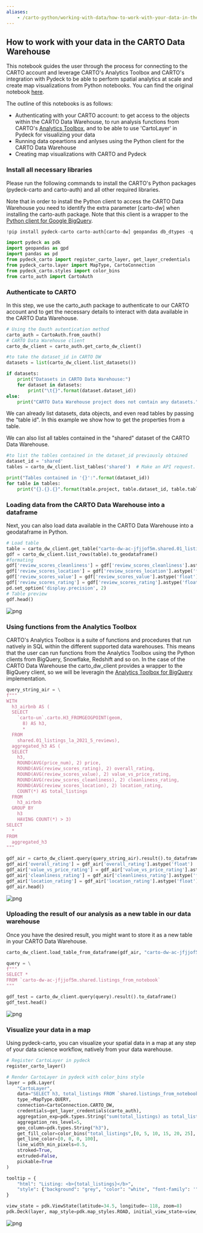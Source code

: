 ```yaml
---
aliases:
    - /carto-python/working-with-data/how-to-work-with-your-data-in-the-carto-data-warehouse
---
```


## How to work with your data in the CARTO Data Warehouse

This notebook guides the user through the process for connecting to the CARTO account and leverage CARTO's Analytics Toolbox and CARTO's integration with Pydeck to be able to perform spatial analytics at scale and create map visualizations from Python notebooks. You can find the original notebook [here](https://colab.research.google.com/drive/1Zu2vI9uV-kINp1Nw2MmMYx-j0LQA7dgD?usp=sharing).

The outline of this notebooks is as follows:

*   Authenticating with your CARTO account: to get access to the objects within the CARTO Data Warehouse, to run analysis functions from CARTO's [Analytics Toolbox](https://docs.carto.com/analytics-toolbox-bigquery/overview/getting-started/), and to be able to use 'CartoLayer' in Pydeck for visualizing your data
*   Running data opeartions and anlyses using the Python client for the CARTO Data Warehouse
*   Creating map visualizations with CARTO and Pydeck


### Install all necessary libraries

Please run the following commands to install the CARTO's Python packages (pydeck-carto and carto-auth) and all other required libraries.

Note that in order to install the Python client to access the CARTO Data Warehouse you need to identify the extra parameter [carto-dw] when installing the carto-auth package. Note that this client is a wrapper to the [Python client for Google BigQuery](https://googleapis.dev/python/bigquery/latest/index.html).


```python
!pip install pydeck-carto carto-auth[carto-dw] geopandas db_dtypes -q
```


```python
import pydeck as pdk
import geopandas as gpd
import pandas as pd
from pydeck_carto import register_carto_layer, get_layer_credentials
from pydeck_carto.layer import MapType, CartoConnection
from pydeck_carto.styles import color_bins
from carto_auth import CartoAuth
```

### Authenticate to CARTO

In this step, we use the carto_auth package to authenticate to our CARTO account and to get the necessary details to interact with data available in the CARTO Data Warehouse.



```python
# Using the Oauth autentication method
carto_auth = CartoAuth.from_oauth()
# CARTO Data Warehouse client
carto_dw_client = carto_auth.get_carto_dw_client()
```


```python
#to take the dataset_id in CARTO DW
datasets = list(carto_dw_client.list_datasets()) 

if datasets:
    print("Datasets in CARTO Data Warehouse:")
    for dataset in datasets:
        print("\t{}".format(dataset.dataset_id))
else:
    print("CARTO Data Warehouse project does not contain any datasets.")
```


We can already list datasets, data objects, and even read tables by passing the "table id". In this example we show how to get the properties from a table.

We can also list all tables contained in the "shared" dataset of the CARTO Data Warehouse.


```python
#to list the tables contained in the dataset_id previously obtained
dataset_id = 'shared'
tables = carto_dw_client.list_tables('shared')  # Make an API request.

print("Tables contained in '{}':".format(dataset_id))
for table in tables:
    print("{}.{}.{}".format(table.project, table.dataset_id, table.table_id))
```



### Loading data from the CARTO Data Warehouse into a dataframe
Next, you can also load data available in the CARTO Data Warehouse into a geodataframe in Python.


```python
# Load table
table = carto_dw_client.get_table("carto-dw-ac-jfjjof5m.shared.01_listings_la_2021_5_reviews")
gdf = carto_dw_client.list_rows(table).to_geodataframe()
#formating
gdf['review_scores_cleanliness'] = gdf['review_scores_cleanliness'].astype('float')
gdf['review_scores_location'] = gdf['review_scores_location'].astype('float')
gdf['review_scores_value'] = gdf['review_scores_value'].astype('float')
gdf['review_scores_rating'] = gdf['review_scores_rating'].astype('float')
pd.set_option('display.precision', 2)
# Table preview
gdf.head()
```



    
![png](/img/carto-python/carto-dw-notebook/output_13_1.png)
    


### Using functions from the Analytics Toolbox

CARTO's Analytics Toolbox is a suite of functions and procedures that run natively in SQL within the different supported data warehouses. This means that the user can run functions from the Analytics Toolbox using the Python clients from BigQuery, Snowflake, Redshift and so on. In the case of the CARTO Data Warehouse the carto_dw_client provides a wrapper to the BigQuery client, so we will be leveragin the [Analytics Toolbox for BigQuery](https://docs.carto.com/analytics-toolbox-bigquery/overview/getting-started/) implementation.



```python
query_string_air = \
f"""
WITH
  h3_airbnb AS (
  SELECT
    `carto-un`.carto.H3_FROMGEOGPOINT(geom,
      8) AS h3,
      *
  FROM
    shared.01_listings_la_2021_5_reviews),
  aggregated_h3 AS (
  SELECT
    h3,
    ROUND(AVG(price_num), 2) price,
    ROUND(AVG(review_scores_rating), 2) overall_rating,
    ROUND(AVG(review_scores_value), 2) value_vs_price_rating,
    ROUND(AVG(review_scores_cleanliness), 2) cleanliness_rating,
    ROUND(AVG(review_scores_location), 2) location_rating,
    COUNT(*) AS total_listings
  FROM
    h3_airbnb
  GROUP BY
    h3
	HAVING COUNT(*) > 3)
SELECT
  * 
FROM
  aggregated_h3
"""

gdf_air = carto_dw_client.query(query_string_air).result().to_dataframe()
gdf_air['overall_rating'] = gdf_air['overall_rating'].astype('float')
gdf_air['value_vs_price_rating'] = gdf_air['value_vs_price_rating'].astype('float')
gdf_air['cleanliness_rating'] = gdf_air['cleanliness_rating'].astype('float')
gdf_air['location_rating'] = gdf_air['location_rating'].astype('float')
gdf_air.head()
```



    
![png](/img/carto-python/carto-dw-notebook/output_15_1.png)
    



### Uploading the result of our analysis as a new table in our data warehouse

Once you have the desired result, you might want to store it as a new table in your CARTO Data Warehouse. 


```python
carto_dw_client.load_table_from_dataframe(gdf_air, "carto-dw-ac-jfjjof5m.shared.listings_from_notebook").result()
```




```python
query = \
f"""
SELECT *
FROM `carto-dw-ac-jfjjof5m.shared.listings_from_notebook`
"""

gdf_test = carto_dw_client.query(query).result().to_dataframe()
gdf_test.head()
```



    
![png](/img/carto-python/carto-dw-notebook/output_18_1.png)
    


### Visualize your data in a map
Using pydeck-carto, you can visualize your spatial data in a map at any step of your data science workflow, natively from your data warehouse.


```python
# Register CartoLayer in pydeck
register_carto_layer()

# Render CartoLayer in pydeck with color_bins style
layer = pdk.Layer(
    "CartoLayer",
    data="SELECT h3, total_listings FROM `shared.listings_from_notebook`",
    type_=MapType.QUERY,
    connection=CartoConnection.CARTO_DW,
    credentials=get_layer_credentials(carto_auth),
    aggregation_exp=pdk.types.String("sum(total_listings) as total_listings"),
    aggregation_res_level=5,
    geo_column=pdk.types.String("h3"),
    get_fill_color=color_bins("total_listings",[0, 5, 10, 15, 20, 25], "PinkYl"),
    get_line_color=[0, 0, 0, 100],
    line_width_min_pixels=0.5,
    stroked=True,
    extruded=False,
    pickable=True
)

tooltip = {
    "html": "Listing: <b>{total_listings}</b>",
    "style": {"background": "grey", "color": "white", "font-family": '"Helvetica Neue", Arial', "z-index": "10000"},
}

view_state = pdk.ViewState(latitude=34.5, longitude=-118, zoom=8)
pdk.Deck(layer, map_style=pdk.map_styles.ROAD, initial_view_state=view_state)
```

![png](/img/carto-python/carto-dw-notebook/cartodw_map.png)